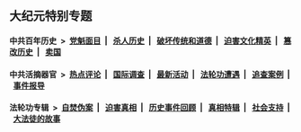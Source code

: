 ## 大纪元特别专题

#### 中共百年历史 &nbsp;>&nbsp; [党魁面目](indexes/nf1176107/README.md?06130430) &nbsp;| &nbsp; [杀人历史](indexes/nf1176106/README.md?06130430) &nbsp;| &nbsp; [破坏传统和道德](indexes/nf1176106/README.md?06130430) &nbsp;| &nbsp; [迫害文化精英](indexes/nf1176111/README.md?06130430) &nbsp;| &nbsp; [篡改历史](indexes/nf1176115/README.md?06130430) &nbsp;| &nbsp; [卖国](indexes/nf1176117/README.md?06130430) 

#### 中共活摘器官 &nbsp;>&nbsp; [热点评论](indexes/nf5879/README.md?06130430) &nbsp;| &nbsp; [国际调查](indexes/nf5947/README.md?06130430) &nbsp;| &nbsp; [最新活动](indexes/nf5883/README.md?06130430) &nbsp;| &nbsp; [法轮功遭遇](indexes/nf5881/README.md?06130430) &nbsp;| &nbsp; [追查案例](indexes/nf5880/README.md?06130430) &nbsp;| &nbsp; [事件报导](indexes/nf5877/README.md?06130430) 

#### 法轮功专辑 &nbsp;>&nbsp; [自焚伪案](indexes/nf5562/README.md?06130430) &nbsp;| &nbsp; [迫害真相](indexes/nf4379/README.md?06130430) &nbsp;| &nbsp; [历史事件回顾](indexes/nf5793/README.md?06130430) &nbsp;| &nbsp; [真相特辑](indexes/nf4389/README.md?06130430) &nbsp;| &nbsp; [社会支持](indexes/nf4386/README.md?06130430) &nbsp;| &nbsp; [大法徒的故事](indexes/nf1147481/README.md?06130430) 

